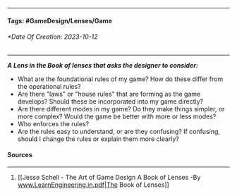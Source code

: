 __________________________________________________________________________
#### **Tags:** #GameDesign/Lenses/Game
###### *Date Of Creation: 2023-10-12
__________________________________________________________________________

***A Lens in the Book of lenses that asks the designer to consider:***
- What are the foundational rules of my game? How do these differ from the operational rules?
- Are there "laws" or "house rules" that are forming as the game develops? Should these be incorporated into my game directly?
- Are there different modes in my game? Do they make things simpler, or more complex? Would the game be better with more or less modes?
- Who enforces the rules?
- Are the rules easy to understand, or are they confusing? If confusing, should I change the rules or explain them more clearly?
#### Sources
__________________________________________________________________________
1. [[Jesse Schell - The Art of Game Design A Book of Lenses -By www.LearnEngineering.in.pdf|The Book of Lenses]]